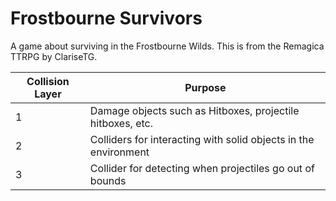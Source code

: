 # Frostbourne Survivors
A game about surviving in the Frostbourne Wilds. This is from the Remagica TTRPG by ClariseTG.

| Collision Layer | Purpose                                                         |
|-----------------|-----------------------------------------------------------------|
| 1               | Damage objects such as Hitboxes, projectile hitboxes, etc.      |
| 2               | Colliders for interacting with solid objects in the environment |
| 3               | Collider for detecting when projectiles go out of bounds        |
